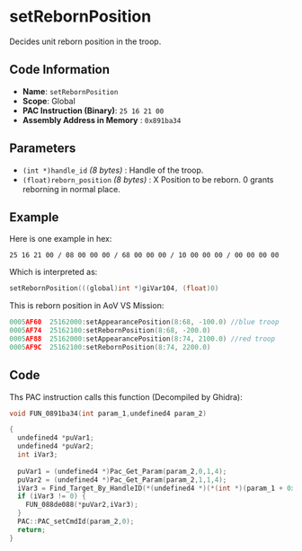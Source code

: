 # setRebornPosition

Decides unit reborn position in the troop.

## Code Information

- **Name**: `setRebornPosition`
- **Scope**: Global
- **PAC Instruction (Binary)**: `25 16 21 00`
- **Assembly Address in Memory** : `0x891ba34`

## Parameters

- `(int *)handle_id` *(8 bytes)* : Handle of the troop.
- `(float)reborn_position` *(8 bytes)* : X Position to be reborn. 0 grants reborning in normal place.

## Example

Here is one example in hex:

```25 16 21 00 / 08 00 00 00 / 68 00 00 00 / 10 00 00 00 / 00 00 00 00```

Which is interpreted as:

```c
setRebornPosition(((global)int *)giVar104, (float)0)
```

This is reborn position in AoV VS Mission:

```c
0005AF60  25162000:setAppearancePosition(8:68, -100.0) //blue troop
0005AF74  25162100:setRebornPosition(8:68, -200.0)
0005AF88  25162000:setAppearancePosition(8:74, 2100.0) //red troop
0005AF9C  25162100:setRebornPosition(8:74, 2200.0)
```

## Code

Ths PAC instruction calls this function (Decompiled by Ghidra):

```c
void FUN_0891ba34(int param_1,undefined4 param_2)

{
  undefined4 *puVar1;
  undefined4 *puVar2;
  int iVar3;
  
  puVar1 = (undefined4 *)Pac_Get_Param(param_2,0,1,4);
  puVar2 = (undefined4 *)Pac_Get_Param(param_2,1,1,4);
  iVar3 = Find_Target_By_HandleID(*(undefined4 *)(*(int *)(param_1 + 0x10) + 0xe8),*puVar1,1);
  if (iVar3 != 0) {
    FUN_088de088(*puVar2,iVar3);
  }
  PAC::PAC_setCmdId(param_2,0);
  return;
}
```


